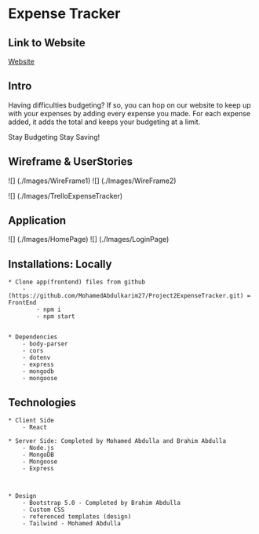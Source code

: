 # Expense Tracker

## Link to Website

[Website](https://mohamedabdulkarim27.github.io/Project2ExpenseTracker/)

## Intro

Having difficulties budgeting? If so, you can hop on our website to keep up with your expenses by adding every expense you made. For each expense added, it adds the total and keeps your budgeting at a limit. 


Stay Budgeting Stay Saving!


## Wireframe & UserStories

 ![] (./Images/WireFrame1) 
 ![] (./Images/WireFrame2)

 ![] (./Images/TrelloExpenseTracker)

## Application 

![] (./Images/HomePage)
![] (./Images/LoginPage)

## Installations: Locally

    * Clone app(frontend) files from github
        -(https://github.com/MohamedAbdulkarim27/Project2ExpenseTracker.git) = FrontEnd
            - npm i
            - npm start


    * Dependencies
        - body-parser
        - cors
        - dotenv
        - express
        - mongodb
        - mongoose

## Technologies

    * Client Side
        - React

    * Server Side: Completed by Mohamed Abdulla and Brahim Abdulla
        - Node.js
        - MongoDB
        - Mongoose
        - Express



    * Design
        - Bootstrap 5.0 - Completed by Brahim Abdulla
        - Custom CSS
        - referenced templates (design)
        - Tailwind - Mohamed Abdulla